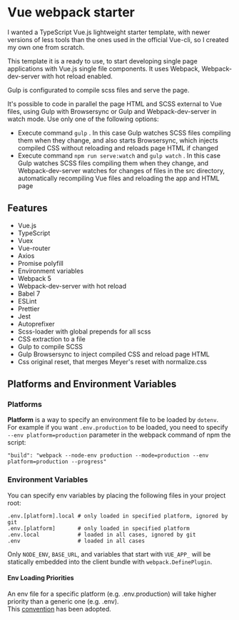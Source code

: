 # Vue webpack starter
I wanted a TypeScript Vue.js lightweight starter template, with newer versions of less tools than the ones used in the official Vue-cli, so I created my own one from scratch.

This template it is a ready to use, to start developing single page applications with Vue.js single file components. It uses Webpack, Webpack-dev-server with hot reload enabled.

Gulp is configurated to compile scss files and serve the page.

It's possible to code in parallel the page HTML and SCSS external to Vue files, using Gulp with Browsersync or Gulp and Webpack-dev-server in watch mode. Use only one of the following options:
- Execute command `gulp` . In this case Gulp watches SCSS files compiling them when they change, and also starts Browsersync, which injects compiled CSS without reloading and reloads page HTML if changed
- Execute command `npm run serve:watch` and `gulp watch` . In this case Gulp watches SCSS files compiling them when they change, and Webpack-dev-server watches for changes of files in the src directory, automatically recompiling Vue files and reloading the app and HTML page

## Features
- Vue.js
- TypeScript
- Vuex
- Vue-router
- Axios
- Promise polyfill
- Environment variables
- Webpack 5
- Webpack-dev-server with hot reload
- Babel 7
- ESLint
- Prettier
- Jest
- Autoprefixer
- Scss-loader with global prepends for all scss
- CSS extraction to a file
- Gulp to compile SCSS
- Gulp Browsersync to inject compiled CSS and reload page HTML
- Css original reset, that merges Meyer's reset with normalize.css

## Platforms and Environment Variables
### Platforms
**Platform** is a way to specify an environment file to be loaded by `dotenv`.  
For example if you want `.env.production` to be loaded, you need to specify `--env platform=production` parameter in the webpack command of npm the script:
```shell
"build": "webpack --node-env production --mode=production --env platform=production --progress"
```
### Environment Variables
You can specify env variables by placing the following files in your project root:
```shell
.env.[platform].local # only loaded in specified platform, ignored by git
.env.[platform]       # only loaded in specified platform
.env.local            # loaded in all cases, ignored by git
.env                  # loaded in all cases
```

Only `NODE_ENV`, `BASE_URL`, and variables that start with `VUE_APP_` will be statically embedded into the client bundle with `webpack.DefinePlugin`.
#### Env Loading Priorities
An env file for a specific platform (e.g. .env.production) will take higher priority than a generic one (e.g. .env).  
This [convention](https://github.com/bkeepers/dotenv#what-other-env-files-can-i-use) has been adopted.
